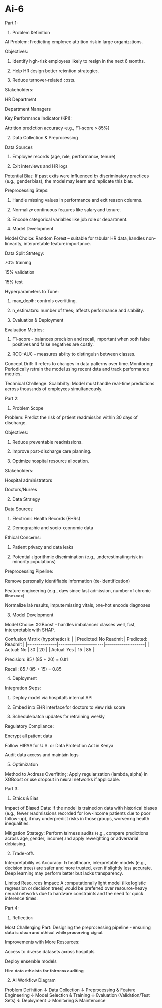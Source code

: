 # Ai-6
Part 1: 

1. Problem Definition 

AI Problem:
Predicting employee attrition risk in large organizations.

Objectives:

1. Identify high-risk employees likely to resign in the next 6 months.


2. Help HR design better retention strategies.


3. Reduce turnover-related costs.



Stakeholders:

HR Department

Department Managers


Key Performance Indicator (KPI):

Attrition prediction accuracy (e.g., F1-score > 85%)





2. Data Collection & Preprocessing

Data Sources:

1. Employee records (age, role, performance, tenure)


2. Exit interviews and HR logs



Potential Bias:
If past exits were influenced by discriminatory practices (e.g., gender bias), the model may learn and replicate this bias.

Preprocessing Steps:

1. Handle missing values in performance and exit reason columns.


2. Normalize continuous features like salary and tenure.


3. Encode categorical variables like job role or department.






3. Model Development

Model Choice:
Random Forest – suitable for tabular HR data, handles non-linearity, interpretable feature importance.

Data Split Strategy:

70% training

15% validation

15% test


Hyperparameters to Tune:

1. max_depth: controls overfitting.


2. n_estimators: number of trees; affects performance and stability.





4. Evaluation & Deployment 

Evaluation Metrics:

1. F1-score – balances precision and recall, important when both false positives and false negatives are costly.


2. ROC-AUC – measures ability to distinguish between classes.



Concept Drift:
It refers to changes in data patterns over time.
Monitoring: Periodically retrain the model using recent data and track performance metrics.

Technical Challenge:
Scalability: Model must handle real-time predictions across thousands of employees simultaneously.




Part 2: 

1. Problem Scope 

Problem:
Predict the risk of patient readmission within 30 days of discharge.

Objectives:

1. Reduce preventable readmissions.


2. Improve post-discharge care planning.


3. Optimize hospital resource allocation.



Stakeholders:

Hospital administrators

Doctors/Nurses





2. Data Strategy 

Data Sources:

1. Electronic Health Records (EHRs)


2. Demographic and socio-economic data



Ethical Concerns:

1. Patient privacy and data leaks


2. Potential algorithmic discrimination (e.g., underestimating risk in minority populations)



Preprocessing Pipeline:

Remove personally identifiable information (de-identification)

Feature engineering (e.g., days since last admission, number of chronic illnesses)

Normalize lab results, impute missing vitals, one-hot encode diagnoses




3. Model Development 

Model Choice:
XGBoost – handles imbalanced classes well, fast, interpretable with SHAP.

Confusion Matrix (hypothetical):
|               | Predicted: No Readmit | Predicted: Readmit |
|---------------|-----------------------|--------------------|
| Actual: No    | 80                    | 20                 |
| Actual: Yes   | 15                    | 85                 |

Precision: 85 / (85 + 20) = 0.81

Recall: 85 / (85 + 15) = 0.85





4. Deployment

Integration Steps:

1. Deploy model via hospital’s internal API


2. Embed into EHR interface for doctors to view risk score


3. Schedule batch updates for retraining weekly



Regulatory Compliance:

Encrypt all patient data

Follow HIPAA for U.S. or Data Protection Act in Kenya

Audit data access and maintain logs




5. Optimization

Method to Address Overfitting:
Apply regularization (lambda, alpha) in XGBoost or use dropout in neural networks if applicable.




Part 3: 

1. Ethics & Bias 

Impact of Biased Data:
If the model is trained on data with historical biases (e.g., fewer readmissions recorded for low-income patients due to poor follow-up), it may underpredict risks in those groups, worsening health inequalities.

Mitigation Strategy:
Perform fairness audits (e.g., compare predictions across age, gender, income) and apply reweighting or adversarial debiasing.



2. Trade-offs

Interpretability vs Accuracy:
In healthcare, interpretable models (e.g., decision trees) are safer and more trusted, even if slightly less accurate. Deep learning may perform better but lacks transparency.

Limited Resources Impact:
A computationally light model (like logistic regression or decision trees) would be preferred over resource-heavy neural networks due to hardware constraints and the need for quick inference times.




Part 4: 

1. Reflection 

Most Challenging Part:
Designing the preprocessing pipeline – ensuring data is clean and ethical while preserving signal.

Improvements with More Resources:

Access to diverse datasets across hospitals

Deploy ensemble models

Hire data ethicists for fairness auditing




2. AI Workflow Diagram 

Problem Definition
        ↓
Data Collection
        ↓
Preprocessing & Feature Engineering
        ↓
Model Selection & Training
        ↓
Evaluation (Validation/Test Sets)
        ↓
Deployment
        ↓
Monitoring & Maintenance


